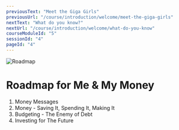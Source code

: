 ```yaml
---
previousText: "Meet the Giga Girls"
previousUrl: "/course/introduction/welcome/meet-the-giga-girls"
nextText: "What do you know?"
nextUrl: "/course/introduction/welcome/what-do-you-know"
courseModuleId: "5"
sessionId: "4"
pageId: "4"
---
```




![Roadmap](/assets/img/roadmap.png)
# Roadmap for Me & My Money

1. Money Messages
2. Money - Saving It, Spending It, Making It
3. Budgeting - The Enemy of Debt
4. Investing for The Future


